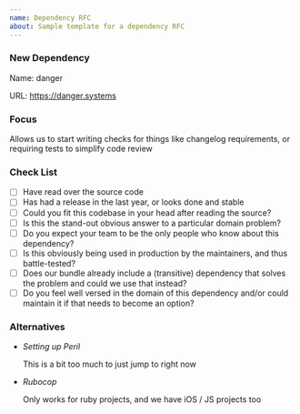 ```yaml
---
name: Dependency RFC
about: Sample template for a dependency RFC
---
```


### New Dependency

Name: danger

URL: https://danger.systems

### Focus

Allows us to start writing checks for things like changelog requirements, or requiring tests to simplify code
review

### Check List

- [ ] Have read over the source code
- [ ] Has had a release in the last year, or looks done and stable
- [ ] Could you fit this codebase in your head after reading the source?
- [ ] Is this the stand-out obvious answer to a particular domain problem?
- [ ] Do you expect your team to be the only people who know about this dependency?
- [ ] Is this obviously being used in production by the maintainers, and thus battle-tested?
- [ ] Does our bundle already include a (transitive) dependency that solves the problem and could we use that instead?
- [ ] Do you feel well versed in the domain of this dependency and/or could maintain it if that needs to become an
      option?

### Alternatives

- _Setting up Peril_

  This is a bit too much to just jump to right now

- _Rubocop_

  Only works for ruby projects, and we have iOS / JS projects too
